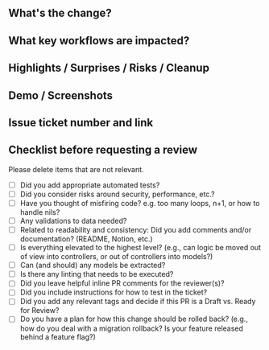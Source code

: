 ## What's the change?
## What key workflows are impacted?
## Highlights / Surprises / Risks / Cleanup
## Demo / Screenshots

## Issue ticket number and link

## Checklist before requesting a review

Please delete items that are not relevant.

- [ ] Did you add appropriate automated tests?
- [ ] Did you consider risks around security, performance, etc.?
- [ ] Have you thought of misfiring code? e.g. too many loops, n+1, or how to handle nils?
- [ ] Any validations to data needed?
- [ ] Related to readability and consistency: Did you add comments and/or documentation? (README, Notion, etc.)
- [ ] Is everything elevated to the highest level? (e.g., can logic be moved out of view into controllers, or out of controllers into models?)
- [ ] Can (and should) any models be extracted?
- [ ] Is there any linting that needs to be executed?
- [ ] Did you leave helpful inline PR comments for the reviewer(s)?
- [ ] Did you include instructions for how to test in the ticket?
- [ ] Did you add any relevant tags and decide if this PR is a Draft vs. Ready for Review?
- [ ] Do you have a plan for how this change should be rolled back? (e.g., how do you deal with a migration rollback? Is your feature released behind a feature flag?)
